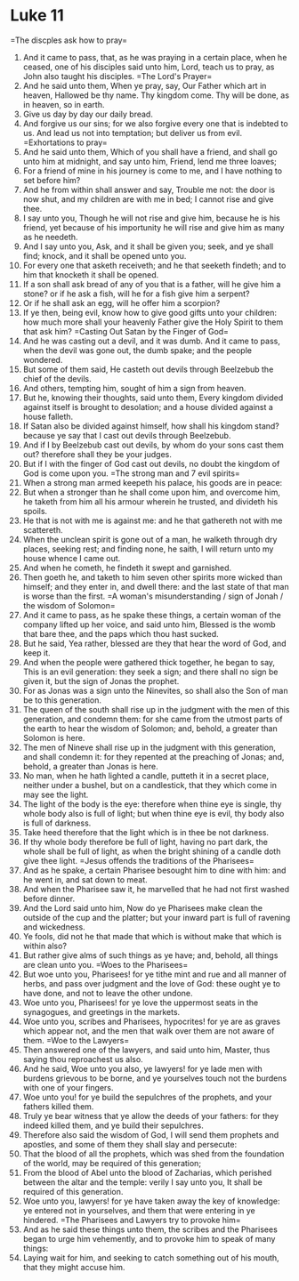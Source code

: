 ﻿# Luke 11
=The discples ask how to pray=
1. And it came to pass, that, as he was praying in a certain place, when he ceased, one of his disciples said unto him, Lord, teach us to pray, as John also taught his disciples. 
=The Lord's Prayer=
2. And he said unto them, When ye pray, say, Our Father which art in heaven, Hallowed be thy name. Thy kingdom come. Thy will be done, as in heaven, so in earth. 
3. Give us day by day our daily bread. 
4. And forgive us our sins; for we also forgive every one that is indebted to us. And lead us not into temptation; but deliver us from evil. 
=Exhortations to pray=
5. And he said unto them, Which of you shall have a friend, and shall go unto him at midnight, and say unto him, Friend, lend me three loaves; 
6. For a friend of mine in his journey is come to me, and I have nothing to set before him? 
7. And he from within shall answer and say, Trouble me not: the door is now shut, and my children are with me in bed; I cannot rise and give thee. 
8. I say unto you, Though he will not rise and give him, because he is his friend, yet because of his importunity he will rise and give him as many as he needeth. 
9. And I say unto you, Ask, and it shall be given you; seek, and ye shall find; knock, and it shall be opened unto you. 
10. For every one that asketh receiveth; and he that seeketh findeth; and to him that knocketh it shall be opened. 
11. If a son shall ask bread of any of you that is a father, will he give him a stone? or if he ask a fish, will he for a fish give him a serpent? 
12. Or if he shall ask an egg, will he offer him a scorpion? 
13. If ye then, being evil, know how to give good gifts unto your children: how much more shall your heavenly Father give the Holy Spirit to them that ask him?
=Casting Out Satan by the Finger of God=
14.  And he was casting out a devil, and it was dumb. And it came to pass, when the devil was gone out, the dumb spake; and the people wondered.
15. But some of them said, He casteth out devils through Beelzebub the chief of the devils.
16. And others, tempting him, sought of him a sign from heaven. 
17. But he, knowing their thoughts, said unto them, Every kingdom divided against itself is brought to desolation; and a house divided against a house falleth. 
18. If Satan also be divided against himself, how shall his kingdom stand? because ye say that I cast out devils through Beelzebub. 
19. And if I by Beelzebub cast out devils, by whom do your sons cast them out? therefore shall they be your judges.
20. But if I with the finger of God cast out devils, no doubt the kingdom of God is come upon you. 
=The strong man and 7 evil spirits=
21. When a strong man armed keepeth his palace, his goods are in peace: 
22. But when a stronger than he shall come upon him, and overcome him, he taketh from him all his armour wherein he trusted, and divideth his spoils. 
23. He that is not with me is against me: and he that gathereth not with me scattereth. 
24. When the unclean spirit is gone out of a man, he walketh through dry places, seeking rest; and finding none, he saith, I will return unto my house whence I came out. 
25. And when he cometh, he findeth it swept and garnished. 
26. Then goeth he, and taketh to him seven other spirits more wicked than himself; and they enter in, and dwell there: and the last state of that man is worse than the first. 
=A woman's misunderstanding / sign of Jonah / the wisdom of Solomon=
27.  And it came to pass, as he spake these things, a certain woman of the company lifted up her voice, and said unto him, Blessed is the womb that bare thee, and the paps which thou hast sucked. 
28. But he said, Yea rather, blessed are they that hear the word of God, and keep it. 
29.  And when the people were gathered thick together, he began to say, This is an evil generation: they seek a sign; and there shall no sign be given it, but the sign of Jonas the prophet. 
30. For as Jonas was a sign unto the Ninevites, so shall also the Son of man be to this generation. 
31. The queen of the south shall rise up in the judgment with the men of this generation, and condemn them: for she came from the utmost parts of the earth to hear the wisdom of Solomon; and, behold, a greater than Solomon is here. 
32. The men of Nineve shall rise up in the judgment with this generation, and shall condemn it: for they repented at the preaching of Jonas; and, behold, a greater than Jonas is here. 
33. No man, when he hath lighted a candle, putteth it in a secret place, neither under a bushel, but on a candlestick, that they which come in may see the light. 
34. The light of the body is the eye: therefore when thine eye is single, thy whole body also is full of light; but when thine eye is evil, thy body also is full of darkness. 
35. Take heed therefore that the light which is in thee be not darkness. 
36. If thy whole body therefore be full of light, having no part dark, the whole shall be full of light, as when the bright shining of a candle doth give thee light. 
=Jesus offends the traditions of the Pharisees=
37.  And as he spake, a certain Pharisee besought him to dine with him: and he went in, and sat down to meat. 
38. And when the Pharisee saw it, he marvelled that he had not first washed before dinner. 
39. And the Lord said unto him, Now do ye Pharisees make clean the outside of the cup and the platter; but your inward part is full of ravening and wickedness. 
40. Ye fools, did not he that made that which is without make that which is within also? 
41. But rather give alms of such things as ye have; and, behold, all things are clean unto you. 
=Woes to the Pharisees=
42. But woe unto you, Pharisees! for ye tithe mint and rue and all manner of herbs, and pass over judgment and the love of God: these ought ye to have done, and not to leave the other undone. 
43. Woe unto you, Pharisees! for ye love the uppermost seats in the synagogues, and greetings in the markets. 
44. Woe unto you, scribes and Pharisees, hypocrites! for ye are as graves which appear not, and the men that walk over them are not aware of them. 
=Woe to the Lawyers=
45.  Then answered one of the lawyers, and said unto him, Master, thus saying thou reproachest us also. 
46. And he said, Woe unto you also, ye lawyers! for ye lade men with burdens grievous to be borne, and ye yourselves touch not the burdens with one of your fingers. 
47. Woe unto you! for ye build the sepulchres of the prophets, and your fathers killed them. 
48. Truly ye bear witness that ye allow the deeds of your fathers: for they indeed killed them, and ye build their sepulchres. 
49. Therefore also said the wisdom of God, I will send them prophets and apostles, and some of them they shall slay and persecute: 
50. That the blood of all the prophets, which was shed from the foundation of the world, may be required of this generation; 
51. From the blood of Abel unto the blood of Zacharias, which perished between the altar and the temple: verily I say unto you, It shall be required of this generation. 
52. Woe unto you, lawyers! for ye have taken away the key of knowledge: ye entered not in yourselves, and them that were entering in ye hindered. 
=The Pharisees and Lawyers try to provoke him=
53. And as he said these things unto them, the scribes and the Pharisees began to urge him vehemently, and to provoke him to speak of many things: 
54. Laying wait for him, and seeking to catch something out of his mouth, that they might accuse him. 
